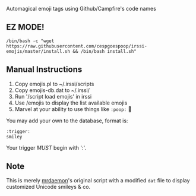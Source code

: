 Automagical emoji tags using Github/Campfire's code names


EZ MODE!
------------

    /bin/bash -c "wget https://raw.githubusercontent.com/cespgoespoop/irssi-emojis/master/install.sh && /bin/bash install.sh"


Manual Instructions
------------

 1. Copy emojis.pl to ~/.irssi/scripts
 2. Copy  emojis-db.dat to ~/.irssi/
 3. Run '/script load emojis' in irssi
 4. Use /emojis to display the list available emojis
 5. Marvel at your ability to use things like `:poop:` :poop:

You may add your own to the database, format is:

    :trigger:
    smiley

Your trigger *MUST* begin with ':'.

Note
----

This is merely [mrdaemon][code]'s original script with a modified `dat`
file to display customized Unicode smileys & co.


[code]: https://github.com/mrdaemon/irssi-emojis
